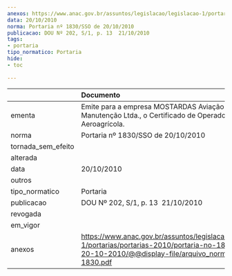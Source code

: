 ```yaml
---
anexos: https://www.anac.gov.br/assuntos/legislacao/legislacao-1/portarias/portarias-2010/portaria-no-1830-sso-de-20-10-2010/@@display-file/arquivo_norma/PA2010-1830.pdf
data: 20/10/2010
norma: Portaria nº 1830/SSO de 20/10/2010
publicacao: DOU Nº 202, S/1, p. 13  21/10/2010
tags:
- portaria
tipo_normatico: Portaria
hide: 
- toc 
 
---
```


|                    | Documento                                                                                                                                                         |
|:-------------------|:------------------------------------------------------------------------------------------------------------------------------------------------------------------|
| ementa             | Emite para a empresa MOSTARDAS Aviação Agrícola e Manutenção Ltda., o Certificado de Operador Aeroagrícola.                                                       |
| norma              | Portaria nº 1830/SSO de 20/10/2010                                                                                                                                |
| tornada_sem_efeito |                                                                                                                                                                   |
| alterada           |                                                                                                                                                                   |
| data               | 20/10/2010                                                                                                                                                        |
| outros             |                                                                                                                                                                   |
| tipo_normatico     | Portaria                                                                                                                                                          |
| publicacao         | DOU Nº 202, S/1, p. 13  21/10/2010                                                                                                                                |
| revogada           |                                                                                                                                                                   |
| em_vigor           |                                                                                                                                                                   |
| anexos             | https://www.anac.gov.br/assuntos/legislacao/legislacao-1/portarias/portarias-2010/portaria-no-1830-sso-de-20-10-2010/@@display-file/arquivo_norma/PA2010-1830.pdf |